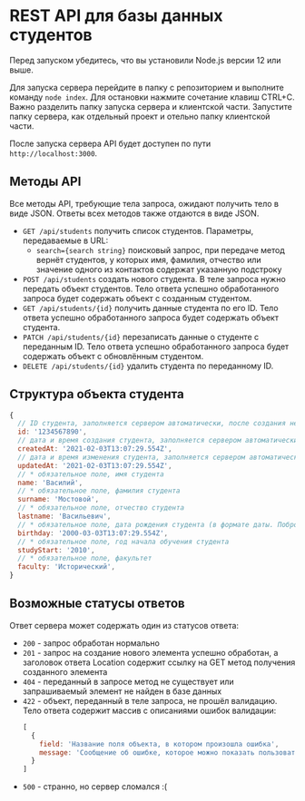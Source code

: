 # REST API для базы данных студентов

Перед запуском убедитесь, что вы установили Node.js версии 12 или выше.

Для запуска сервера перейдите в папку с репозиторием и выполните команду `node index`. Для остановки нажмите сочетание клавиш CTRL+C. Важно разделить папку запуска сервера и клиентской части. Запустите папку сервера, как отдельный проект и отельно папку клиентской части.

После запуска сервера API будет доступен по пути `http://localhost:3000`.

## Методы API

Все методы API, требующие тела запроса, ожидают получить тело в виде JSON. Ответы всех методов также отдаются в виде JSON.

* `GET /api/students` получить список студентов. Параметры, передаваемые в URL:
    * `search={search string}` поисковый запрос, при передаче метод вернёт студентов, у которых имя, фамилия, отчество или значение одного из контактов содержат указанную подстроку
* `POST /api/students` создать нового студента. В теле запроса нужно передать объект студентов. Тело ответа успешно обработанного запроса будет содержать объект с созданным студентом.
* `GET /api/students/{id}` получить данные студента по его ID. Тело ответа успешно обработанного запроса будет содержать объект студента.
* `PATCH /api/students/{id}` перезаписать данные о студенте с переданным ID. Тело ответа успешно обработанного запроса будет содержать объект с обновлённым студентом.
* `DELETE /api/students/{id}` удалить студента по переданному ID.

## Структура объекта студента

```javascript
{
  // ID студента, заполняется сервером автоматически, после создания нельзя изменить
  id: '1234567890',
  // дата и время создания студента, заполняется сервером автоматически, после создания нельзя изменить. Это полезная информация, которая может потребоваться для последующей доработки приложения.
  createdAt: '2021-02-03T13:07:29.554Z',
  // дата и время изменения студента, заполняется сервером автоматически при изменении студента. Это полезная информация, которая может потребоваться для последующей доработки приложения.
  updatedAt: '2021-02-03T13:07:29.554Z',
  // * обязательное поле, имя студента
  name: 'Василий',
  // * обязательное поле, фамилия студента
  surname: 'Мостовой',
  // * обязательное поле, отчество студента
  lastname: 'Васильевич',
  // * обязательное поле, дата рождения студента (в формате даты. Побробнее читать о функциях объекта Data)
  birthday: '2000-03-03T13:07:29.554Z',
  // * обязательное поле, год начала обучения студента
  studyStart: '2010',
  // * обязательное поле, факультет
  faculty: 'Исторический',
}
```

## Возможные статусы ответов

Ответ сервера может содержать один из статусов ответа:
* `200` - запрос обработан нормально
* `201` - запрос на создание нового элемента успешно обработан, а заголовок ответа Location содержит ссылку на GET метод получения созданного элемента
* `404` - переданный в запросе метод не существует или запрашиваемый элемент не найден в базе данных
* `422` - объект, переданный в теле запроса, не прошёл валидацию. Тело ответа содержит массив с описаниями ошибок валидации:
  ```javascript
  [
    {
      field: 'Название поля объекта, в котором произошла ошибка',
      message: 'Сообщение об ошибке, которое можно показать пользователю'
    }
  ]
  ```
* `500` - странно, но сервер сломался :(
